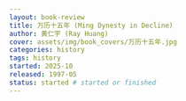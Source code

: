 ```yaml
---
layout: book-review
title: 万历十五年 (Ming Dynesty in Decline)
author: 黄仁宇 (Ray Huang)
cover: assets/img/book_covers/万历十五年.jpg
categories: history
tags: history
started: 2025-10
released: 1997-05
status: started # started or finished
---
```

